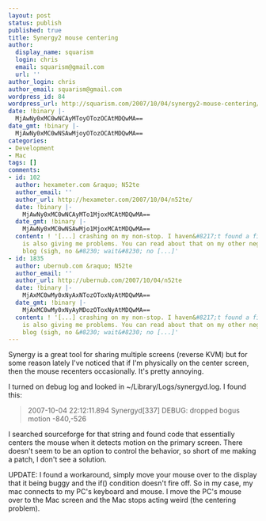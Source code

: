 ```yaml
---
layout: post
status: publish
published: true
title: Synergy2 mouse centering
author:
  display_name: squarism
  login: chris
  email: squarism@gmail.com
  url: ''
author_login: chris
author_email: squarism@gmail.com
wordpress_id: 84
wordpress_url: http://squarism.com/2007/10/04/synergy2-mouse-centering/
date: !binary |-
  MjAwNy0xMC0wNCAyMToyOTozOCAtMDQwMA==
date_gmt: !binary |-
  MjAwNy0xMC0wNSAwMjoyOTozOCAtMDQwMA==
categories:
- Development
- Mac
tags: []
comments:
- id: 102
  author: hexameter.com &raquo; N52te
  author_email: ''
  author_url: http://hexameter.com/2007/10/04/n52te/
  date: !binary |-
    MjAwNy0xMC0wNCAyMTo1MjoxMCAtMDQwMA==
  date_gmt: !binary |-
    MjAwNy0xMC0wNSAwMjo1MjoxMCAtMDQwMA==
  content: ! '[...] crashing on my non-stop. I haven&#8217;t found a fix. Synergy
    is also giving me problems. You can read about that on my other neglected tech-only
    blog (sigh, no &#8230; wait&#8230; no [...]'
- id: 1835
  author: ubernub.com &raquo; N52te
  author_email: ''
  author_url: http://ubernub.com/2007/10/04/n52te
  date: !binary |-
    MjAxMC0wMy0xNyAxNTozOToxNyAtMDQwMA==
  date_gmt: !binary |-
    MjAxMC0wMy0xNyAyMDozOToxNyAtMDQwMA==
  content: ! '[...] crashing on my non-stop. I haven&#8217;t found a fix. Synergy
    is also giving me problems. You can read about that on my other neglected tech-only
    blog (sigh, no &#8230; wait&#8230; no [...]'
---
```

<p>Synergy is a great tool for sharing multiple screens (reverse KVM) but for some reason lately I've noticed that if I'm physically on the center screen, then the mouse recenters occasionally.  It's pretty annoying.</p>
<p>I turned on debug log and looked in ~/Library/Logs/synergyd.log.  I found this:</p>
<blockquote><p>2007-10-04 22:12:11.894 Synergyd[337] DEBUG: dropped bogus motion -840,-526</p></blockquote>
<p>I searched sourceforge for that string and found code that essentially centers the mouse when it detects motion on the primary screen.  There doesn't seem to be an option to control the behavior, so short of me making a patch, I don't see a solution.</p>
<p>UPDATE: I found a workaround, simply move your mouse over to the display that it being buggy and the if() condition doesn't fire off.  So in my case, my mac connects to my PC's keyboard and mouse.  I move the PC's mouse over to the Mac screen and the Mac stops acting weird (the centering problem).</p>
